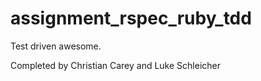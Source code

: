 assignment_rspec_ruby_tdd
=========================

Test driven awesome.

Completed by Christian Carey and Luke Schleicher